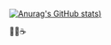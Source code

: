 [![Anurag's GitHub stats](https://github-readme-stats.vercel.app/api?username=uranashel44&show_icons=true&theme=radical))](https://github.com/anuraghazra/github-readme-stats)

🧑‍💻☕️
